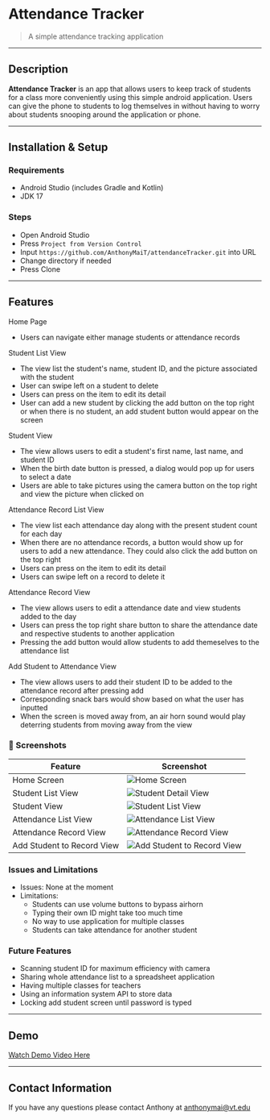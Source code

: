# Attendance Tracker

> A simple attendance tracking application

---

## Description

**Attendance Tracker** is an app that allows users to keep track of students for a class more conveniently using this simple android application. Users can give the phone to students to log themselves in without having to worry about students snooping around the application or phone.

---

## Installation & Setup

### Requirements
- Android Studio (includes Gradle and Kotlin)
- JDK 17

### Steps
* Open Android Studio
* Press `Project from Version Control`
* Input `https://github.com/AnthonyMaiT/attendanceTracker.git` into URL
* Change directory if needed
* Press Clone

---

## Features

Home Page
* Users can navigate either manage students or attendance records

Student List View
* The view list the student's name, student ID, and the picture associated with the student
* User can swipe left on a student to delete
* Users can press on the item to edit its detail
* User can add a new student by clicking the add button on the top right or when there is no student, an add student button would appear on the screen

Student View
* The view allows users to edit a student's first name, last name, and student ID
* When the birth date button is pressed, a dialog would pop up for users to select a date
* Users are able to take pictures using the camera button on the top right and view the picture when clicked on

Attendance Record List View
* The view list each attendance day along with the present student count for each day
* When there are no attendance records, a button would show up for users to add a new attendance. They could also click the add button on the top right
* Users can press on the item to edit its detail
* Users can swipe left on a record to delete it

Attendance Record View
* The view allows users to edit a attendance date and view students added to the day
* Users can press the top right share button to share the attendance date and respective students to another application
* Pressing the add button would allow students to add themeselves to the attendance list

Add Student to Attendance View
* The view allows users to add their student ID to be added to the attendance record after pressing add
* Corresponding snack bars would show based on what the user has inputted
* When the screen is moved away from, an air horn sound would play deterring students from moving away from the view


### 📸 Screenshots

| Feature | Screenshot |
|--------|------------|
| Home Screen | ![Home Screen](screenshots/home_screen.png) |
| Student List View | ![Student Detail View](screenshots/student_detail_view.png) |
| Student View | ![Student List View](screenshots/student_list_view.png) |
| Attendance List View | ![Attendance List View](screenshots/attendance_list.png) |
| Attendance Record View | ![Attendance Record View](screenshots/attendance_edit.png) |
| Add Student to Record View | ![Add Student to Record View ](screenshots/add_student_for_attendance.png) |

### Issues and Limitations
- Issues: None at the moment
- Limitations: 
    * Students can use volume buttons to bypass airhorn
    * Typing their own ID might take too much time
    * No way to use application for multiple classes
    * Students can take attendance for another student

### Future Features
* Scanning student ID for maximum efficiency with camera
* Sharing whole attendance list to a spreadsheet application
* Having multiple classes for teachers
* Using an information system API to store data
* Locking add student screen until password is typed

---

## Demo

[Watch Demo Video Here](https://youtu.be/DhAYu9buExM)

---

## Contact Information

If you have any questions please contact Anthony at anthonymai@vt.edu

